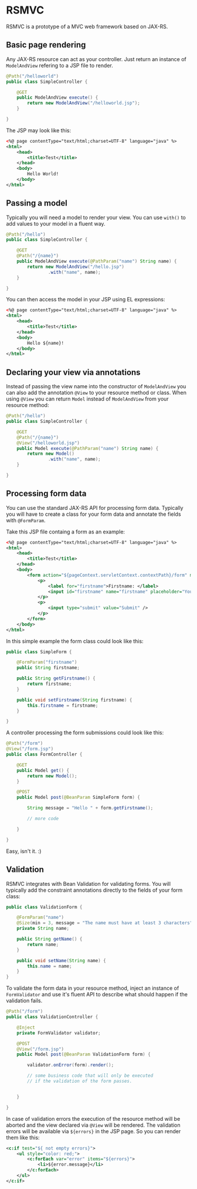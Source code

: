 # RSMVC

RSMVC is a prototype of a MVC web framework based on JAX-RS.

## Basic page rendering

Any JAX-RS resource can act as your controller. Just return an instance of `ModelAndView` refering to a JSP
file to render.

```java
@Path("/helloworld")
public class SimpleController {

    @GET
    public ModelAndView execute() {
        return new ModelAndView("/helloworld.jsp");
    }

}
```

The JSP may look like this:

```xml
<%@ page contentType="text/html;charset=UTF-8" language="java" %>
<html>
    <head>
        <title>Test</title>
    </head>
    <body>
        Hello World!
    </body>
</html>
```

## Passing a model

Typically you will need a model to render your view. You can use `with()` to add values to your model
in a fluent way.

```java
@Path("/hello")
public class SimpleController {

    @GET
    @Path("/{name}")
    public ModelAndView execute(@PathParam("name") String name) {
        return new ModelAndView("/hello.jsp")
                .with("name", name);
    }

}
```

You can then access the model in your JSP using EL expressions:

```xml
<%@ page contentType="text/html;charset=UTF-8" language="java" %>
<html>
    <head>
        <title>Test</title>
    </head>
    <body>
        Hello ${name}!
    </body>
</html>
```

## Declaring your view via annotations

Instead of passing the view name into the constructor of `ModelAndView` you can also add the
annotation `@View` to your resource method or class. When using `@View` you can return `Model`
instead of `ModelAndView` from your resource method:

```java
@Path("/hello")
public class SimpleController {

    @GET
    @Path("/{name}")
    @View("/helloworld.jsp")
    public Model execute(@PathParam("name") String name) {
        return new Model()
                .with("name", name);
    }

}
```

## Processing form data

You can use the standard JAX-RS API for processing form data. Typically you will have to create
a class for your form data and annotate the fields with `@FormParam`.

Take this JSP file containg a form as an example:

```xml
<%@ page contentType="text/html;charset=UTF-8" language="java" %>
<html>
    <head>
        <title>Test</title>
    </head>
    <body>
        <form action="${pageContext.servletContext.contextPath}/form" method="post">
            <p>
                <label for="firstname">Firstname: </label>
                <input id="firstname" name="firstname" placeholder="Your name" />
            </p>
            <p>
                <input type="submit" value="Submit" />
            </p>
        </form>
    </body>
</html>
```

In this simple example the form class could look like this:

```java
public class SimpleForm {

    @FormParam("firstname")
    public String firstname;

    public String getFirstname() {
        return firstname;
    }

    public void setFirstname(String firstname) {
        this.firstname = firstname;
    }

}
```

A controller processing the form submissions could look like this:

```java
@Path("/form")
@View("/form.jsp")
public class FormController {

    @GET
    public Model get() {
        return new Model();
    }

    @POST
    public Model post(@BeanParam SimpleForm form) {

        String message = "Hello " + form.getFirstname();

        // more code

    }

}
```

Easy, isn't it. :)

## Validation

RSMVC integrates with Bean Validation for validating forms. You will typically add the constraint annotations
directly to the fields of your form class:

```java
public class ValidationForm {

    @FormParam("name")
    @Size(min = 3, message = "The name must have at least 3 characters")
    private String name;

    public String getName() {
        return name;
    }

    public void setName(String name) {
        this.name = name;
    }
}
```

To validate the form data in your resource method, inject an instance of `FormValidator` and use it's
fluent API to describe what should happen if the validation fails.

```java
@Path("/form")
public class ValidationController {

    @Inject
    private FormValidator validator;

    @POST
    @View("/form.jsp")
    public Model post(@BeanParam ValidationForm form) {

        validator.onError(form).render();

        // some business code that will only be executed
        // if the validation of the form passes.


    }

}
```

In case of validation errors the execution of the resource method will be aborted
and the view declared via `@View` will be rendered. The validation errors will be available
via `${errors}` in the JSP page. So you can render them like this:

```xml
<c:if test="${ not empty errors}">
    <ul style="color: red;">
        <c:forEach var="error" items="${errors}">
            <li>${error.message}</li>
        </c:forEach>
    </ul>
</c:if>
```



